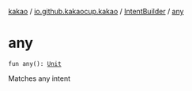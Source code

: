[kakao](../../index.md) / [io.github.kakaocup.kakao](../index.md) / [IntentBuilder](index.md) / [any](./any.md)

# any

`fun any(): `[`Unit`](https://kotlinlang.org/api/latest/jvm/stdlib/kotlin/-unit/index.html)

Matches any intent

